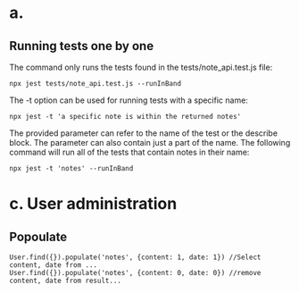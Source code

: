 # a.
## Running tests one by one
The command only runs the tests found in the tests/note_api.test.js file:
```
npx jest tests/note_api.test.js --runInBand
```

The -t option can be used for running tests with a specific name:
```
npx jest -t 'a specific note is within the returned notes'
```

The provided parameter can refer to the name of the test or the describe block. The parameter can also contain just a part of the name. The following command will run all of the tests that contain notes in their name:
```
npx jest -t 'notes' --runInBand
```
# c. User administration
## Popoulate
```
User.find({}).populate('notes', {content: 1, date: 1}) //Select content, date from ...
User.find({}).populate('notes', {content: 0, date: 0}) //remove content, date from result...
```